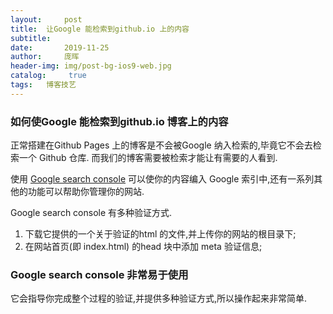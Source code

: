 ```yaml
---
layout:     post
title:	让Google 能检索到github.io 上的内容
subtitle:   
date:       2019-11-25
author: 	庞晖
header-img: img/post-bg-ios9-web.jpg
catalog: 	 true
tags: 	博客技艺
---
```


### 如何使Google 能检索到github.io 博客上的内容

正常搭建在Github Pages 上的博客是不会被Google 纳入检索的,毕竟它不会去检索一个 Github 仓库. 而我们的博客需要被检索才能让有需要的人看到.

使用 [Google search console](https://search.google.com/search-console/about) 可以使你的内容编入 Google 索引中,还有一系列其他的功能可以帮助你管理你的网站.

Google search console 有多种验证方式.
1. 下载它提供的一个关于验证的html 的文件,并上传你的网站的根目录下;
2. 在网站首页(即 index.html) 的head 块中添加 meta 验证信息;

### Google search console 非常易于使用
它会指导你完成整个过程的验证,并提供多种验证方式,所以操作起来非常简单.